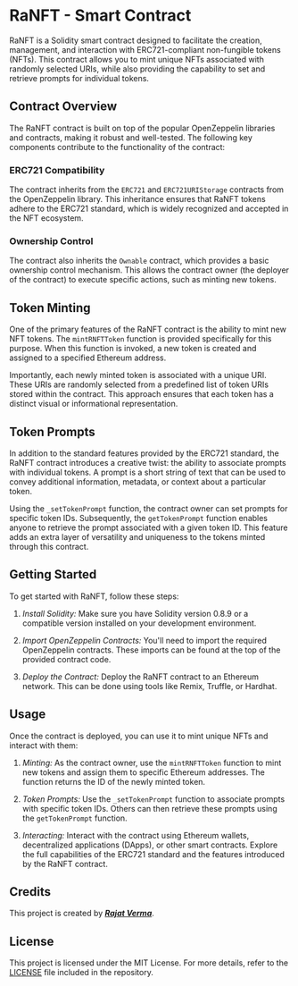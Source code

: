 # RaNFT - Smart Contract

RaNFT is a Solidity smart contract designed to facilitate the creation, management, and interaction with ERC721-compliant non-fungible tokens (NFTs). This contract allows you to mint unique NFTs associated with randomly selected URIs, while also providing the capability to set and retrieve prompts for individual tokens.

## Contract Overview

The RaNFT contract is built on top of the popular OpenZeppelin libraries and contracts, making it robust and well-tested. The following key components contribute to the functionality of the contract:

### ERC721 Compatibility

The contract inherits from the `ERC721` and `ERC721URIStorage` contracts from the OpenZeppelin library. This inheritance ensures that RaNFT tokens adhere to the ERC721 standard, which is widely recognized and accepted in the NFT ecosystem.

### Ownership Control

The contract also inherits the `Ownable` contract, which provides a basic ownership control mechanism. This allows the contract owner (the deployer of the contract) to execute specific actions, such as minting new tokens.

## Token Minting

One of the primary features of the RaNFT contract is the ability to mint new NFT tokens. The `mintRNFTToken` function is provided specifically for this purpose. When this function is invoked, a new token is created and assigned to a specified Ethereum address.

Importantly, each newly minted token is associated with a unique URI. These URIs are randomly selected from a predefined list of token URIs stored within the contract. This approach ensures that each token has a distinct visual or informational representation.

## Token Prompts

In addition to the standard features provided by the ERC721 standard, the RaNFT contract introduces a creative twist: the ability to associate prompts with individual tokens. A prompt is a short string of text that can be used to convey additional information, metadata, or context about a particular token.

Using the `_setTokenPrompt` function, the contract owner can set prompts for specific token IDs. Subsequently, the `getTokenPrompt` function enables anyone to retrieve the prompt associated with a given token ID. This feature adds an extra layer of versatility and uniqueness to the tokens minted through this contract.

## Getting Started

To get started with RaNFT, follow these steps:

1. *Install Solidity:* Make sure you have Solidity version 0.8.9 or a compatible version installed on your development environment.

2. *Import OpenZeppelin Contracts:* You'll need to import the required OpenZeppelin contracts. These imports can be found at the top of the provided contract code.

3. *Deploy the Contract:* Deploy the RaNFT contract to an Ethereum network. This can be done using tools like Remix, Truffle, or Hardhat.

## Usage

Once the contract is deployed, you can use it to mint unique NFTs and interact with them:

1. *Minting:* As the contract owner, use the `mintRNFTToken` function to mint new tokens and assign them to specific Ethereum addresses. The function returns the ID of the newly minted token.

2. *Token Prompts:* Use the `_setTokenPrompt` function to associate prompts with specific token IDs. Others can then retrieve these prompts using the `getTokenPrompt` function.

3. *Interacting:* Interact with the contract using Ethereum wallets, decentralized applications (DApps), or other smart contracts. Explore the full capabilities of the ERC721 standard and the features introduced by the RaNFT contract.

## Credits

This project is created by ***[Rajat Verma](https://github.com/thewreckingpanda)***.

## License

This project is licensed under the MIT License. For more details, refer to the [LICENSE](LICENSE) file included in the repository.
